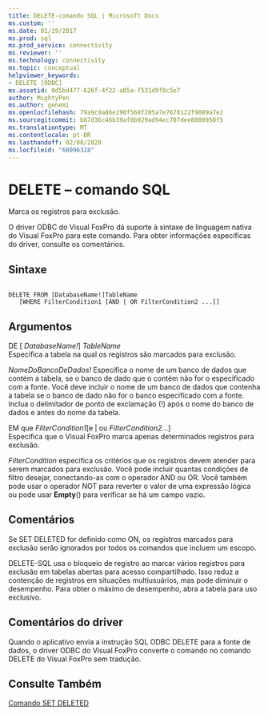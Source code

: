 ```yaml
---
title: DELETE-comando SQL | Microsoft Docs
ms.custom: ''
ms.date: 01/19/2017
ms.prod: sql
ms.prod_service: connectivity
ms.reviewer: ''
ms.technology: connectivity
ms.topic: conceptual
helpviewer_keywords:
- DELETE [ODBC]
ms.assetid: 0d5bd477-626f-4f22-a05a-f531d9f8c5e7
author: MightyPen
ms.author: genemi
ms.openlocfilehash: 79a9c9a86e290f568f205a7e7678122f9089a7e2
ms.sourcegitcommit: b87d36c46b39af8b929ad94ec707dee8800950f5
ms.translationtype: MT
ms.contentlocale: pt-BR
ms.lasthandoff: 02/08/2020
ms.locfileid: "68096328"
---
```

# <a name="delete---sql-command"></a>DELETE – comando SQL
Marca os registros para exclusão.  
  
 O driver ODBC do Visual FoxPro dá suporte à sintaxe de linguagem nativa do Visual FoxPro para este comando. Para obter informações específicas do driver, consulte os comentários.  
  
## <a name="syntax"></a>Sintaxe  
  
```  
  
DELETE FROM [DatabaseName!]TableName  
   [WHERE FilterCondition1 [AND | OR FilterCondition2 ...]]  
```  
  
## <a name="arguments"></a>Argumentos  
 DE [ *DatabaseName!*] *TableName*  
 Especifica a tabela na qual os registros são marcados para exclusão.  
  
 *NomeDoBancoDeDados!* Especifica o nome de um banco de dados que contém a tabela, se o banco de dado que o contém não for o especificado com a fonte. Você deve incluir o nome de um banco de dados que contenha a tabela se o banco de dado não for o banco especificado com a fonte. Inclua o delimitador de ponto de exclamação (!) após o nome do banco de dados e antes do nome da tabela.  
  
 EM que *FilterCondition1*[e &#124; ou *FilterCondition2*...]  
 Especifica que o Visual FoxPro marca apenas determinados registros para exclusão.  
  
 *FilterCondition* especifica os critérios que os registros devem atender para serem marcados para exclusão. Você pode incluir quantas condições de filtro desejar, conectando-as com o operador AND ou OR. Você também pode usar o operador NOT para reverter o valor de uma expressão lógica ou pode usar **Empty**() para verificar se há um campo vazio.  
  
## <a name="remarks"></a>Comentários  
 Se SET DELETED for definido como ON, os registros marcados para exclusão serão ignorados por todos os comandos que incluem um escopo.  
  
 DELETE-SQL usa o bloqueio de registro ao marcar vários registros para exclusão em tabelas abertas para acesso compartilhado. Isso reduz a contenção de registros em situações multiusuários, mas pode diminuir o desempenho. Para obter o máximo de desempenho, abra a tabela para uso exclusivo.  
  
## <a name="driver-remarks"></a>Comentários do driver  
 Quando o aplicativo envia a instrução SQL ODBC DELETE para a fonte de dados, o driver ODBC do Visual FoxPro converte o comando no comando DELETE do Visual FoxPro sem tradução.  
  
## <a name="see-also"></a>Consulte Também  
 [Comando SET DELETED](../../odbc/microsoft/set-deleted-command.md)
